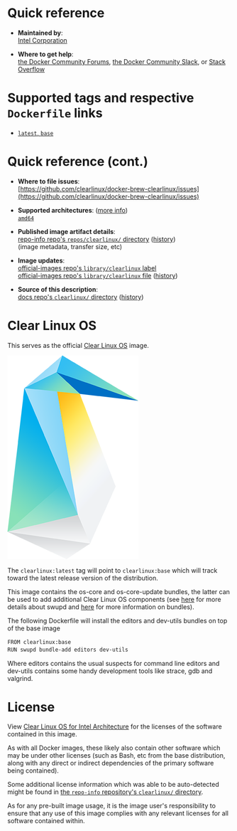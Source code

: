 <!--

********************************************************************************

WARNING:

    DO NOT EDIT "clearlinux/README.md"

    IT IS AUTO-GENERATED

    (from the other files in "clearlinux/" combined with a set of templates)

********************************************************************************

-->

# Quick reference

-	**Maintained by**:  
	[Intel Corporation](https://github.com/clearlinux/docker-brew-clearlinux)

-	**Where to get help**:  
	[the Docker Community Forums](https://forums.docker.com/), [the Docker Community Slack](https://dockr.ly/slack), or [Stack Overflow](https://stackoverflow.com/search?tab=newest&q=docker)

# Supported tags and respective `Dockerfile` links

-	[`latest`, `base`](https://github.com/clearlinux/docker-brew-clearlinux/blob/e159d1b8a1503af008fe8586f4dabf8e784ad514/Dockerfile)

# Quick reference (cont.)

-	**Where to file issues**:  
	[https://github.com/clearlinux/docker-brew-clearlinux/issues](https://github.com/clearlinux/docker-brew-clearlinux/issues)

-	**Supported architectures**: ([more info](https://github.com/docker-library/official-images#architectures-other-than-amd64))  
	[`amd64`](https://hub.docker.com/r/amd64/clearlinux/)

-	**Published image artifact details**:  
	[repo-info repo's `repos/clearlinux/` directory](https://github.com/docker-library/repo-info/blob/master/repos/clearlinux) ([history](https://github.com/docker-library/repo-info/commits/master/repos/clearlinux))  
	(image metadata, transfer size, etc)

-	**Image updates**:  
	[official-images repo's `library/clearlinux` label](https://github.com/docker-library/official-images/issues?q=label%3Alibrary%2Fclearlinux)  
	[official-images repo's `library/clearlinux` file](https://github.com/docker-library/official-images/blob/master/library/clearlinux) ([history](https://github.com/docker-library/official-images/commits/master/library/clearlinux))

-	**Source of this description**:  
	[docs repo's `clearlinux/` directory](https://github.com/docker-library/docs/tree/master/clearlinux) ([history](https://github.com/docker-library/docs/commits/master/clearlinux))

# Clear Linux OS

This serves as the official [Clear Linux OS](https://clearlinux.org) image.

![logo](https://raw.githubusercontent.com/docker-library/docs/dbe1941be63c87cc691b59d50f830f9dd7d69df9/clearlinux/logo.png)

The `clearlinux:latest` tag will point to `clearlinux:base` which will track toward the latest release version of the distribution.

This image contains the os-core and os-core-update bundles, the latter can be used to add additional Clear Linux OS components (see [here](https://clearlinux.org/documentation/swupdate_about_sw_update.html) for more details about swupd and [here](https://clearlinux.org/documentation/bundles_overview.html) for more information on bundles).

The following Dockerfile will install the editors and dev-utils bundles on top of the base image

```sh
FROM clearlinux:base
RUN swupd bundle-add editors dev-utils
```

Where editors contains the usual suspects for command line editors and dev-utils contains some handy development tools like strace, gdb and valgrind.

# License

View [Clear Linux OS for Intel Architecture](https://download.clearlinux.org/current/licenses) for the licenses of the software contained in this image.

As with all Docker images, these likely also contain other software which may be under other licenses (such as Bash, etc from the base distribution, along with any direct or indirect dependencies of the primary software being contained).

Some additional license information which was able to be auto-detected might be found in [the `repo-info` repository's `clearlinux/` directory](https://github.com/docker-library/repo-info/tree/master/repos/clearlinux).

As for any pre-built image usage, it is the image user's responsibility to ensure that any use of this image complies with any relevant licenses for all software contained within.
